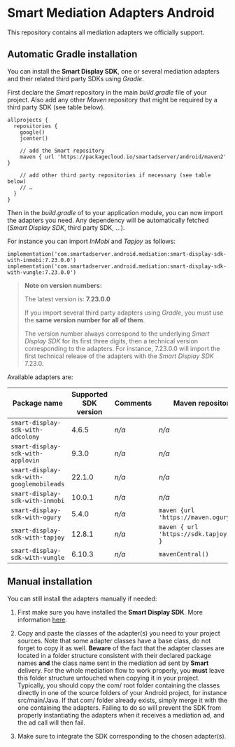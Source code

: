 # Smart Mediation Adapters Android

This repository contains all mediation adapters we officially support.

## Automatic Gradle installation

You can install the __Smart Display SDK__, one or several mediation adapters and their related third party SDKs using _Gradle_.

First declare the _Smart_ repository in the main _build.gradle_ file of your project. Also add any other _Maven_ repository that might be required by a third party SDK (see table below).

    allprojects {
      repositories {
        google()
        jcenter()

        // add the Smart repository
        maven { url 'https://packagecloud.io/smartadserver/android/maven2' }

        // add other third party repositories if necessary (see table below)
        // …
      }
    }

Then in the _build.gradle_ of to your application module, you can now import the adapters you need. Any dependency will be automatically fetched (_Smart Display SDK_, third party SDK, …).

For instance you can import _InMobi_ and _Tapjoy_ as follows:

    implementation('com.smartadserver.android.mediation:smart-display-sdk-with-inmobi:7.23.0.0')
    implementation('com.smartadserver.android.mediation:smart-display-sdk-with-vungle:7.23.0.0')

> **Note on version numbers:**
>
> The latest version is: **7.23.0.0**
>
> If you import several third party adapters using _Gradle_, you must use the **same version number for all of them**.
>
> The version number always correspond to the underlying _Smart Display SDK_ for its first three digits, then a technical version corresponding to the adapters.
> For instance, 7.23.0.0 will import the first technical release of the adapters with the _Smart Display SDK_ 7.23.0.

Available adapters are:

| Package name | Supported SDK version | Comments | Maven repository |
| ------------ | --------------------- | -------- | ---------------- |
| ```smart-display-sdk-with-adcolony``` | 4.6.5 | _n/a_ | _n/a_ |
| ```smart-display-sdk-with-applovin``` | 9.3.0 | _n/a_ | _n/a_ |
| ```smart-display-sdk-with-googlemobileads``` | 22.1.0 | _n/a_ | _n/a_ |
| ```smart-display-sdk-with-inmobi``` | 10.0.1 | _n/a_ | _n/a_ |
| ```smart-display-sdk-with-ogury``` | 5.4.0 | _n/a_ | ```maven {url 'https://maven.ogury.co'}``` |
| ```smart-display-sdk-with-tapjoy``` | 12.8.1 | _n/a_ | ```maven { url 'https://sdk.tapjoy.com/' }``` |
| ```smart-display-sdk-with-vungle``` | 6.10.3 | _n/a_ | ```mavenCentral()``` |

## Manual installation

You can still install the adapters manually if needed:

1. First make sure you have installed the __Smart Display SDK__. More information [here](http://documentation.smartadserver.com/DisplaySDK/android/gettingstarted.html).

2. Copy and paste the classes of the adapter(s) you need to your project sources. Note that some adapter classes have a base class, do not forget to copy it as well. __Beware__ of the fact that the adapter classes are located in a folder structure consistent with their declared package names __and__ the class name sent in the mediation ad sent by __Smart__ delivery. For the whole mediation flow to work properly, you __must__ leave this folder structure untouched when copying it in your project. Typically, you should copy the com/ root folder containing the classes directly in one of the source folders of your Android project, for instance src/main/Java. If that com/ folder already exists, simply merge it with the one containing the adapters. Failing to do so will prevent the SDK from properly instantiating the adapters when it receives a mediation ad, and the ad call will then fail.

3. Make sure to integrate the SDK corresponding to the chosen adapter(s).
